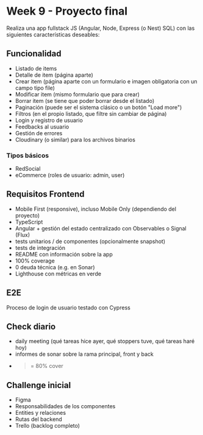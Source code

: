 # Week 9 - Proyecto final

Realiza una app fullstack JS (Angular, Node, Express (o Nest) SQL) con las siguientes características deseables:

## Funcionalidad

- Listado de items
- Detalle de item (página aparte)
- Crear item (página aparte con un formulario e imagen obligatoria con un campo tipo file)
- Modificar item (mismo formulario que para crear)
- Borrar item (se tiene que poder borrar desde el listado)
- Paginación (puede ser el sistema clásico o un botón "Load more")
- Filtros (en el propio listado, que filtre sin cambiar de página)
- Login y registro de usuario
- Feedbacks al usuario
- Gestión de errores
- Cloudinary (o similar) para los archivos binarios

### Tipos básicos

- RedSocial
- eCommerce (roles de usuario: admin, user)

## Requisitos Frontend

- Mobile First (responsive), incluso Mobile Only (dependiendo del proyecto)
- TypeScript
- Angular + gestión del estado centralizado con Observables o Signal (Flux)
- tests unitarios / de componentes (opcionalmente snapshot)
- tests de integración
- README con información sobre la app
- 100% coverage
- 0 deuda técnica (e.g. en Sonar)
- Lighthouse con métricas en verde

## E2E

Proceso de login de usuario testado con Cypress

## Check diario

- daily meeting (qué tareas hice ayer, qué stoppers tuve, qué tareas haré hoy)
- informes de sonar sobre la rama principal, front y back
- > = 80% cover

## Challenge inicial

- Figma
- Responsabilidades de los componentes
- Entities y relaciones
- Rutas del backend
- Trello (backlog completo)
